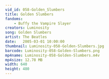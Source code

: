 ```yaml
---
vid_id: 058-Golden_Slumbers
title: Golden Slumbers
fandoms:
    - Buffy the Vampire Slayer
creators: Luminosity
song: Golden Slumbers
artist: The Beatles
date:   2005-03-01 10:00:00
thumbnail: Luminosity-058-Golden-Slumbers.jpg
barcode: Luminosity-058-Golden-Slumbers.png
mp4name: Luminosity-058-Golden-Slumbers.m4v
mp4size: 12.78 MB
width: 640
height: 480
---
```



  